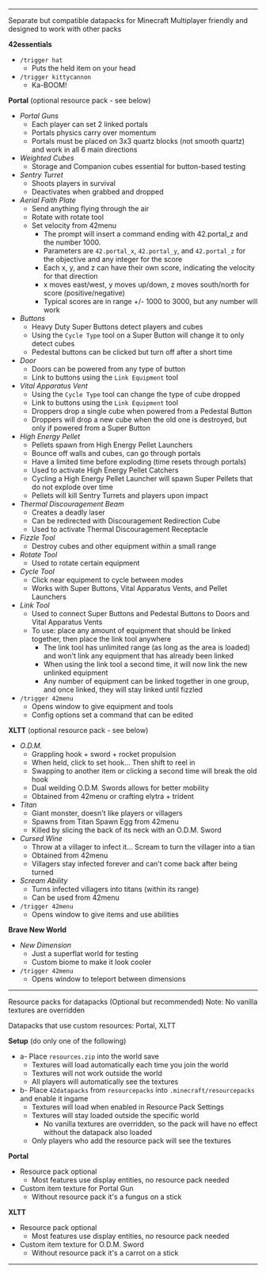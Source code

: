 ------------------------------------------------------------------------------------

Separate but compatible datapacks for Minecraft
Multiplayer friendly and designed to work with other packs

**42essentials**

+ `/trigger hat`
    + Puts the held item on your head
+ `/trigger kittycannon`
    + Ka-BOOM!

**Portal** (optional resource pack - see below)

+ *Portal Guns*
    + Each player can set 2 linked portals
    + Portals physics carry over momentum
    + Portals must be placed on 3x3 quartz blocks (not smooth quartz) and work in all 6 main directions
+ *Weighted Cubes*
    + Storage and Companion cubes essential for button-based testing
+ *Sentry Turret*
    + Shoots players in survival
    + Deactivates when grabbed and dropped
+ *Aerial Faith Plate*
    + Send anything flying through the air
    + Rotate with rotate tool
    + Set velocity from 42menu
        + The prompt will insert a command ending with 42.portal_z and the number 1000.
        + Parameters are `42.portal_x`, `42.portal_y`, and `42.portal_z` for the objective and any integer for the score
        + Each x, y, and z can have their own score, indicating the velocity for that direction
        + x moves east/west, y moves up/down, z moves south/north for score (positive/negative)
        + Typical scores are in range +/- 1000 to 3000, but any number will work
+ *Buttons*
    + Heavy Duty Super Buttons detect players and cubes
    + Using the `Cycle Type` tool on a Super Button will change it to only detect cubes
    + Pedestal buttons can be clicked but turn off after a short time
+ *Door*
    + Doors can be powered from any type of button
    + Link to buttons using the `Link Equipment` tool
+ *Vital Apparatus Vent*
    + Using the `Cycle Type` tool can change the type of cube dropped
    + Link to buttons using the `Link Equipment` tool
    + Droppers drop a single cube when powered from a Pedestal Button
    + Droppers will drop a new cube when the old one is destroyed, but only if powered from a Super Button
+ *High Energy Pellet*
    + Pellets spawn from High Energy Pellet Launchers
    + Bounce off walls and cubes, can go through portals
    + Have a limited time before exploding (time resets through portals)
    + Used to activate High Energy Pellet Catchers
    + Cycling a High Energy Pellet Launcher will spawn Super Pellets that do not explode over time
    + Pellets will kill Sentry Turrets and players upon impact
+ *Thermal Discouragement Beam*
    + Creates a deadly laser
    + Can be redirected with Discouragement Redirection Cube
    + Used to activate Thermal Discouragement Receptacle
+ *Fizzle Tool*
    + Destroy cubes and other equipment within a small range
+ *Rotate Tool*
    + Used to rotate certain equipment
+ *Cycle Tool*
    + Click near equipment to cycle between modes
    + Works with Super Buttons, Vital Apparatus Vents, and Pellet Launchers
+ *Link Tool*
    + Used to connect Super Buttons and Pedestal Buttons to Doors and Vital Apparatus Vents
    + To use: place any amount of equipment that should be linked together, then place the link tool anywhere
        + The link tool has unlimited range (as long as the area is loaded) and won't link any equipment that has already been linked
        + When using the link tool a second time, it will now link the new unlinked equipment
        + Any number of equipment can be linked together in one group, and once linked, they will stay linked until fizzled
+ `/trigger 42menu`
    + Opens window to give equipment and tools
    + Config options set a command that can be edited

**XLTT** (optional resource pack - see below)

+ *O.D.M.*
    + Grappling hook + sword + rocket propulsion
    + When held, click to set hook... Then shift to reel in
    + Swapping to another item or clicking a second time will break the old hook
    + Dual weilding O.D.M. Swords allows for better mobility
    + Obtained from 42menu or crafting elytra + trident
+ *Titan*
    + Giant monster, doesn't like players or villagers
    + Spawns from Titan Spawn Egg from 42menu
    + Killed by slicing the back of its neck with an O.D.M. Sword
+ *Cursed Wine*
    + Throw at a villager to infect it... Scream to turn the villager into a tian
    + Obtained from 42menu
    + Villagers stay infected forever and can't come back after being turned
+ *Scream Ability*
    + Turns infected villagers into titans (within its range)
    + Can be used from 42menu
+ `/trigger 42menu`
    + Opens window to give items and use abilities

**Brave New World**

+ *New Dimension*
    + Just a superflat world for testing
    + Custom biome to make it look cooler
+ `/trigger 42menu`
    + Opens window to teleport between dimensions

------------------------------------------------------------------------------------

Resource packs for datapacks (Optional but recommended)
Note: No vanilla textures are overridden

Datapacks that use custom resources: Portal, XLTT

**Setup** (do only one of the following)

+ a- Place `resources.zip` into the world save
    + Textures will load automatically each time you join the world
    + Textures will not work outside the world
    + All players will automatically see the textures
+ b- Place `42datapacks` from `resourcepacks` into `.minecraft/resourcepacks` and enable it ingame
    + Textures will load when enabled in Resource Pack Settings
    + Textures will stay loaded outside the specific world
        + No vanilla textures are overridden, so the pack will have no effect without the datapack also loaded
    + Only players who add the resource pack will see the textures

**Portal**

+ Resource pack optional
    + Most features use display entities, no resource pack needed
+ Custom item texture for Portal Gun
    + Without resource pack it's a fungus on a stick

**XLTT**

+ Resource pack optional
    + Most features use display entities, no resource pack needed
+ Custom item texture for O.D.M. Sword
    + Without resource pack it's a carrot on a stick

------------------------------------------------------------------------------------